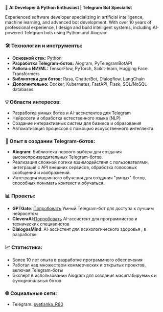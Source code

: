 🌟 **AI Developer & Python Enthusiast | Telegram Bot Specialist**

Experienced software developer specializing in artificial intelligence, machine learning, and advanced bot development. With over 10 years of professional experience, I design and build intelligent systems, including AI-powered Telegram bots using Python and Aiogram.

### 🛠️ Технологии и инструменты:
- **Основной стек:** Python
- **Разработка Telegram-ботов:** Aiogram, PyTelegramBotAPI
- **Работа с ИИ/ML:** TensorFlow, PyTorch, Scikit-learn, Hugging Face Transformers
- **Библиотеки для ботов:** Rasa, ChatterBot, Dialogflow, LangChain
- **Дополнительно:** Docker, Kubernetes, FastAPI, Flask, SQL/NoSQL databases

### 💡 Области интересов:
- Разработка умных ботов и AI-ассистентов для Telegram
- Нейросети и обработка естественного языка (NLP)
- Создание интерактивных систем для бизнеса и образования
- Автоматизация процессов с помощью искусственного интеллекта

### 🚀 Опыт в создании Telegram-ботов:
- **Aiogram**: Библиотека первого выбора для создания высокопроизводительных Telegram-ботов.
- Реализация сложной логики взаимодействия с пользователями, интеграция с API внешних сервисов, обработка голосовых сообщений и изображений.
- Интеграция машинного обучения для создания "умных" ботов, способных понимать контекст и обучаться.

### 📊 Проекты:
- **GPTGate**: [Попробовать](https://t.me/GPTGate_bot) Умный Telegram-бот для доступа к лучшим нейросетям
- **CleveraAI**:[Попробовать](https://t.me/CleveraAI_bot) AI-ассистент для программистов и технических специалистов
- **DialogosMind**: AI-ассистент для психологического здоровья , в разработке

### 📈 Статистика:
- Более 10 лет опыта в разработке программного обеспечения
- Работал над множеством коммерческих и открытых проектов, включая Telegram-боты
- Эксперт в использовании Aiogram для создания масштабируемых и функциональных ботов

### 🌐 Социальные сети:
- Telegram: [svetlanka_R80](https://t.me/svetlanka_R80)
  
